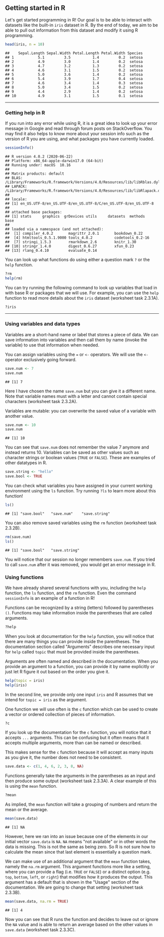 ## Getting started in R

Let's get started programming in R! Our goal is to be able to interact with datasets like the built-in `iris` dataset in R. By the end of today, we aim to be able to pull out information from this dataset and modify it using R programming.


```r
head(iris, n = 10)
```

```
##    Sepal.Length Sepal.Width Petal.Length Petal.Width Species
## 1           5.1         3.5          1.4         0.2  setosa
## 2           4.9         3.0          1.4         0.2  setosa
## 3           4.7         3.2          1.3         0.2  setosa
## 4           4.6         3.1          1.5         0.2  setosa
## 5           5.0         3.6          1.4         0.2  setosa
## 6           5.4         3.9          1.7         0.4  setosa
## 7           4.6         3.4          1.4         0.3  setosa
## 8           5.0         3.4          1.5         0.2  setosa
## 9           4.4         2.9          1.4         0.2  setosa
## 10          4.9         3.1          1.5         0.1  setosa
```

------

### Getting help in R

If you run into any error while using R, it is a great idea to look up your error message in Google and read through forum posts on StackOverflow. You may find it also helps to know more about your session info such as the version of R you are using, and what packages you have currently loaded.


```r
sessionInfo()
```

```
## R version 4.0.2 (2020-06-22)
## Platform: x86_64-apple-darwin17.0 (64-bit)
## Running under: macOS  10.16
## 
## Matrix products: default
## BLAS:   /Library/Frameworks/R.framework/Versions/4.0/Resources/lib/libRblas.dylib
## LAPACK: /Library/Frameworks/R.framework/Versions/4.0/Resources/lib/libRlapack.dylib
## 
## locale:
## [1] en_US.UTF-8/en_US.UTF-8/en_US.UTF-8/C/en_US.UTF-8/en_US.UTF-8
## 
## attached base packages:
## [1] stats     graphics  grDevices utils     datasets  methods   base     
## 
## loaded via a namespace (and not attached):
##  [1] compiler_4.0.2       magrittr_2.0.1       bookdown_0.22       
##  [4] htmltools_0.5.1.9000 tools_4.0.2          codetools_0.2-16    
##  [7] stringi_1.5.3        rmarkdown_2.6        knitr_1.30          
## [10] stringr_1.4.0        digest_0.6.27        xfun_0.23           
## [13] rlang_0.4.10         evaluate_0.14
```

You can look up what functions do using either a question mark `?` or the `help` function.


```r
?rm
help(rm)
```

You can try running the following command to look up variables that load in with base R or packages that we will use. For example, you can use the `help` function to read more details about the `iris` dataset (worksheet task 2.3.1A).


```r
?iris
```

------

### Using variables and data types

Variables are a short-hand name or label that stores a piece of data. We can save information into variables and then call them by name (invoke the variable) to use that information when needed.

You can assign variables using the `=` or `<-` operators. We will use the `<-` operator exclusively going forward.


```r
save.num <- 7
save.num
```

```
## [1] 7
```

Here I have chosen the name `save.num` but you can give it a different name. Note that variable names must with a letter and cannot contain special characters (worksheet task 2.3.2A).

Variables are mutable: you can overwrite the saved value of a variable with another value.


```r
save.num <- 10
save.num
```

```
## [1] 10
```

You can see that `save.num` does not remember the value 7 anymore and instead returns 10. Variables can be saved as other values such as character strings or boolean values (`TRUE` or `FALSE`). These are examples of other datatypes in R.


```r
save.string <- "hello"
save.bool <- TRUE
```

You can check what variables you have assigned in your current working environment using the `ls` function. Try running `?ls` to learn more about this function!


```r
ls()
```

```
## [1] "save.bool"   "save.num"    "save.string"
```

You can also remove saved variables using the `rm` function (worksheet task 2.3.2B).


```r
rm(save.num)
ls()
```

```
## [1] "save.bool"   "save.string"
```

You will notice that our session no longer remembers `save.num`. If you tried to call `save.num` after it was removed, you would get an error message in R.

### Using functions

We have already shared several functions with you, including the `help` function, the `ls` function, and the `rm` function. Even the command `sessionInfo` is an example of a function in R!

Functions can be recognized by a string (letters) followed by parentheses `()`. Functions may take information inside the parentheses that are called arguments.


```r
?help
```

When you look at documentation for the `help` function, you will notice that there are many things you can provide inside the parentheses. The documentation section called "Arguments" describes one necessary input for `help` called `topic` that must be provided inside the parentheses.

Arguments are often named and described in the documentation. When you provide an argument to a function, you can provide it by name explicitly or just let R figure it out based on the order you give it.


```r
help(topic = iris)
help(iris)
```

In the second line, we provide only one input `iris` and R assumes that we intend for `topic = iris` as the argument.

One function we will use often is the `c` function which can be used to create a vector or ordered collection of pieces of information. 


```r
?c
```

If you look up the documentation for the `c` function, you will notice that it accepts `...` arguments. This can be confusing but it often means that it accepts multiple arguments, more than can be named or described. 

This makes sense for the `c` function because it will accept as many inputs as you give it, the number does not need to be consistent.


```r
save.data <- c(1, 4, 6, 2, 3, 8, NA)
```

Functions generally take the arguments in the parentheses as an input and then produce some output (worksheet task 2.3.3A). A clear example of this is using the `mean` function.


```r
?mean
```

As implied, the `mean` function will take a grouping of numbers and return the mean or the average.


```r
mean(save.data)
```

```
## [1] NA
```

However, here we ran into an issue because one of the elements in our initial vector `save.data` is `NA`. `NA` means "not available" or in other words the data is missing. This is not the same as being zero. So R is not sure how to calculate the mean since that last element is essentially a question mark.

We can make use of an additional argument that the `mean` function takes, namely the `na.rm` argument. This argument functions more like a setting, where you can provide a flag (i.e. `TRUE` or `FALSE`) or a distinct option (e.g. `top`, `bottom`, `left`, or `right`) that modifies how it produces the output. This argument has a default that is shown in the "Usage" section of the documentation. We are going to change that setting (worksheet task 2.3.3B).


```r
mean(save.data, na.rm = TRUE)
```

```
## [1] 4
```

Now you can see that R runs the function and decides to leave out or ignore the `NA` value and is able to return an average based on the other values in `save.data` (worksheet task 2.3.3C).
